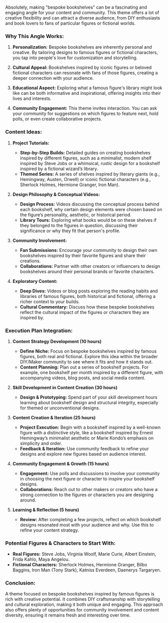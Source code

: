 Absolutely, making "bespoke bookshelves" can be a fascinating and engaging angle for your content and community. This theme offers a lot of creative flexibility and can attract a diverse audience, from DIY enthusiasts and book lovers to fans of particular figures or fictional worlds.

### Why This Angle Works:

1. **Personalization:** Bespoke bookshelves are inherently personal and creative. By tailoring designs to famous figures or fictional characters, you tap into people's love for customization and storytelling.

2. **Cultural Appeal:** Bookshelves inspired by iconic figures or beloved fictional characters can resonate with fans of those figures, creating a deeper connection with your audience.

3. **Educational Aspect:** Exploring what a famous figure's library might look like can be both informative and inspirational, offering insights into their lives and interests.

4. **Community Engagement:** This theme invites interaction. You can ask your community for suggestions on which figures to feature next, hold polls, or even create collaborative projects.

### Content Ideas:

1. **Project Tutorials:**
   - **Step-by-Step Builds:** Detailed guides on creating bookshelves inspired by different figures, such as a minimalist, modern shelf inspired by Steve Jobs or a whimsical, rustic design for a bookshelf inspired by a fictional wizard’s library.
   - **Themed Series:** A series of shelves inspired by literary giants (e.g., Hemingway, Austen, Orwell) or iconic fictional characters (e.g., Sherlock Holmes, Hermione Granger, Iron Man).

2. **Design Philosophy & Conceptual Videos:**
   - **Design Process:** Videos discussing the conceptual process behind each bookshelf, why certain design elements were chosen based on the figure’s personality, aesthetic, or historical period.
   - **Library Tours:** Exploring what books would be on these shelves if they belonged to the figures in question, discussing their significance or why they fit that person's profile.

3. **Community Involvement:**
   - **Fan Submissions:** Encourage your community to design their own bookshelves inspired by their favorite figures and share their creations.
   - **Collaborations:** Partner with other creators or influencers to design bookshelves around their personal brands or favorite characters.

4. **Exploratory Content:**
   - **Deep Dives:** Videos or blog posts exploring the reading habits and libraries of famous figures, both historical and fictional, offering a richer context to your builds.
   - **Cultural Commentary:** Discuss how these bespoke bookshelves reflect the cultural impact of the figures or characters they are inspired by.

### Execution Plan Integration:

1. **Content Strategy Development (10 hours)**
   - **Define Niche:** Focus on bespoke bookshelves inspired by famous figures, both real and fictional. Explore this idea within the broader DIY/Maker community to see where it fits and how it stands out.
   - **Content Planning:** Plan out a series of bookshelf projects. For example, one bookshelf per month inspired by a different figure, with accompanying videos, blog posts, and social media content.

2. **Skill Development in Content Creation (30 hours)**
   - **Design & Prototyping:** Spend part of your skill development hours learning about bookshelf design and structural integrity, especially for themed or unconventional designs.

3. **Content Creation & Iteration (25 hours)**
   - **Project Execution:** Begin with a bookshelf inspired by a well-known figure with a distinctive style, like a bookshelf inspired by Ernest Hemingway’s minimalist aesthetic or Marie Kondo’s emphasis on simplicity and order.
   - **Feedback & Iteration:** Use community feedback to refine your designs and explore new figures based on audience interest.

4. **Community Engagement & Growth (15 hours)**
   - **Engagement:** Use polls and discussions to involve your community in choosing the next figure or character to inspire your bookshelf designs.
   - **Collaborations:** Reach out to other makers or creators who have a strong connection to the figures or characters you are designing around.

5. **Learning & Reflection (5 hours)**
   - **Review:** After completing a few projects, reflect on which bookshelf designs resonated most with your audience and why. Use this to refine your content strategy.

### Potential Figures & Characters to Start With:

- **Real Figures:** Steve Jobs, Virginia Woolf, Marie Curie, Albert Einstein, Frida Kahlo, Maya Angelou.
- **Fictional Characters:** Sherlock Holmes, Hermione Granger, Bilbo Baggins, Iron Man (Tony Stark), Katniss Everdeen, Daenerys Targaryen.

### Conclusion:
A theme focused on bespoke bookshelves inspired by famous figures is rich with creative potential. It combines DIY craftsmanship with storytelling and cultural exploration, making it both unique and engaging. This approach also offers plenty of opportunities for community involvement and content diversity, ensuring it remains fresh and interesting over time.